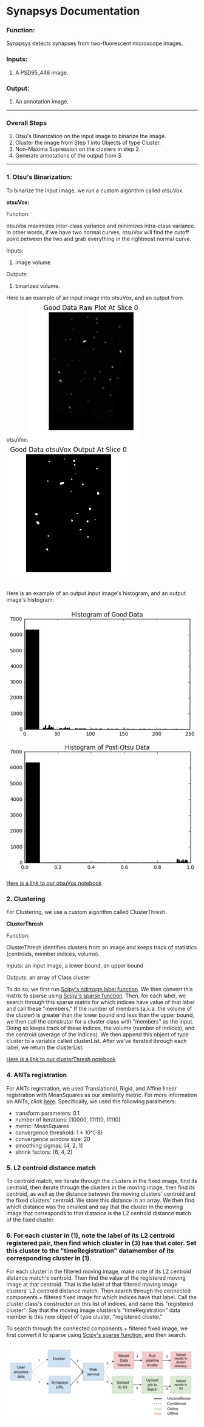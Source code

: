 # Synapsys Documentation

### Function:
Synapsys detects synapses from two-fluorescent microscope images.

### Inputs:
1. A PSD95_448 image.

### Output:
1. An annotation image.

_____________________________________________________________________________
### Overall Steps

1. Otsu's Binarization on the input image to binarize the image.
2. Cluster the image from Step 1 into Objects of type Cluster. 
3. Non-Maxima Supression on the clusters in step 2. 
4. Generate annotations of the output from 3. 
_____________________________________________________________________________

### 1. Otsu's Binarization:

To binarize the input image, we run a custom algorithm called otsuVox. 

**otsuVox:**

Function: 

otsuVox maximizes inter-class variance and minimizes intra-class variance. In other words, if we have two normal curves, otsuVox will find the cutoff point between the two and grab everything in the rightmost normal curve.

Inputs: 
1. image volume

Outputs: 
1. binarized volume.

Here is an example of an input image into otsuVox, and an output from otsuVox: 
![](https://github.com/NeuroDataDesign/pan-synapse/blob/master/pipeline_3/background/images/input.png)
![](https://github.com/NeuroDataDesign/pan-synapse/blob/master/pipeline_3/background/images/otsu.png)

Here is an example of an output input image's histogram, and an output image's histogram: 

![](https://github.com/NeuroDataDesign/pan-synapse/blob/master/pipeline_3/background/images/inputHist.png)
![](https://github.com/NeuroDataDesign/pan-synapse/blob/master/pipeline_3/background/images/otsuHist.png)

[Here is a link to our otsuVox notebook](https://github.com/NeuroDataDesign/pan-synapse/blob/master/pipeline_3/background/OTSU_Notebook.ipynb)
	

### 2. Clustering

For Clustering, we use a custom algorithm called ClusterThresh. 

**ClusterThresh**

Function: 

ClusterThresh identifies clusters from an image and keeps track of statistics (centroids, member indices, volume).

Inputs: an input image, a lower bound, an upper bound

Outputs: an array of Class cluster

To do so, we first run [Scipy's ndimage.label function](https://docs.scipy.org/doc/scipy-0.14.0/reference/generated/scipy.ndimage.measurements.label.html). We then convert this matrix to sparse using [Scipy's sparse function](https://docs.scipy.org/doc/scipy/reference/sparse.html). Then, for each label, we search through this sparse matrix for which indices have value of that label and call these "members." If the number of members (a.k.a. the volume of the cluster) is greater than the lower bound and less than the upper bound, we then call the construtor for a cluster class with "members" as the input. Doing so keeps track of these indices, the volume (number of indices), and the centroid (average of the indices). We then append this object of type cluster to a variable called clusterList. After we've iterated through each label, we return the clusterList.

[Here is a link to our clusterThresh notebook](https://github.com/NeuroDataDesign/pan-synapse/blob/master/pipeline_3/background/Cluster_Thresh_Algorithms.md.ipynb)

### 4. ANTs registration

For ANTs registration, we used Translational, Rigid, and Affine linear registration with MeanSquares as our similarity metric. For more information on ANTs, click [here](http://stnava.github.io/ANTs/_). Specifically, we used the following parameters: 
* transform parameters: 0.1
* number of iterations: [10000, 111110, 11110]
* metric: MeanSquares
* convergence threshold: 1 * 10^(-8)
* convergence window size: 20
* smoothing sigmas: [4, 2, 1]
* shrink factors: [6, 4, 2]

### 5. L2 centroid distance match 

To centroid match, we iterate through the clusters in the fixed image, find its centroid, then iterate through the clusters in the moving image, then find its centroid, as well as the distance between the moving clusters' centroid and the fixed clusters' centroid. We store this distance in an array. We then find which distance was the smallest and say that the cluster in the moving image that corresponds to that distance is the L2 centroid distance match of the fixed cluster.

### 6. For each cluster in (1), note the label of its L2 centroid registered pair, then find which cluster in (3) has that color. Set this cluster to the "timeRegistration" datamember of its corresponding cluster in (1).

For each cluster in the filtered moving image, make note of its L2 centroid distance match's centroid. Then find the value of the registered moving image at that centroid. That is the label of that filtered moving image clusters' L2 centroid distance match. Then search through the connected components + filtered fixed image for which indices have that label. Call the cluster class's constructor on this list of indices, and name this "registered cluster". Say that the moving image clusters's "timeRegistration" data member is this new object of type cluster, "registered cluster." 

To search through the connected components + filtered fixed image, we first convert it to sparse using [Scipy's sparse function](https://docs.scipy.org/doc/scipy/reference/sparse.html), and then search. 

![Cloud Figure](https://github.com/NeuroDataDesign/pan-synapse/blob/master/figures/Screen%20Shot%202017-04-10%20at%205.11.16%20PM.png)
